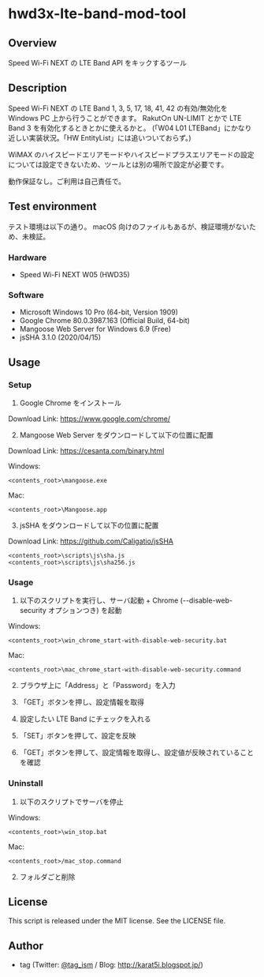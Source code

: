 ﻿# hwd3x-lte-band-mod-tool

## Overview

Speed Wi-Fi NEXT の LTE Band API をキックするツール

## Description

Speed Wi-Fi NEXT の LTE Band 1, 3, 5, 17, 18, 41, 42 の有効/無効化を Windows PC 上から行うことができます。
Rakut○n UN-LIMIT とかで LTE Band 3 を有効化するときとかに使えるかと。 (「W04 L01 LTEBand」にかなり近しい実装状況。「HW EntityList」には追いついておらず。)


WiMAX のハイスピードエリアモードやハイスピードプラスエリアモードの設定については設定できないため、ツールとは別の場所で設定が必要です。

動作保証なし。ご利用は自己責任で。


## Test environment

テスト環境は以下の通り。
macOS 向けのファイルもあるが、検証環境がないため、未検証。

### Hardware

* Speed Wi-Fi NEXT W05 (HWD35)

### Software

* Microsoft Windows 10 Pro (64-bit, Version 1909)
* Google Chrome 80.0.3987.163 (Official Build, 64-bit)
* Mangoose Web Server for Windows 6.9 (Free)
* jsSHA 3.1.0 (2020/04/15)


## Usage

### Setup

1. Google Chrome をインストール

Download Link: https://www.google.com/chrome/

2. Mangoose Web Server をダウンロードして以下の位置に配置

Download Link: https://cesanta.com/binary.html

Windows:
```
<contents_root>\mangoose.exe
```

Mac:
```
<contents_root>\Mangoose.app
```


3. jsSHA をダウンロードして以下の位置に配置

Download Link: https://github.com/Caligatio/jsSHA

```
<contents_root>\scripts\js\sha.js
<contents_root>\scripts\js\sha256.js
```


### Usage

1. 以下のスクリプトを実行し、サーバ起動 + Chrome (--disable-web-security オプションつき) を起動

Windows:
```
<contents_root>\win_chrome_start-with-disable-web-security.bat
```

Mac:
```
<contents_root>\mac_chrome_start-with-disable-web-security.command
```

2. ブラウザ上に「Address」と「Password」を入力

3. 「GET」ボタンを押し、設定情報を取得

4. 設定したい LTE Band にチェックを入れる

5. 「SET」ボタンを押して、設定を反映

6. 「GET」ボタンを押して、設定情報を取得し、設定値が反映されていることを確認

### Uninstall

1. 以下のスクリプトでサーバを停止

Windows:
```
<contents_root>\win_stop.bat
```

Mac:
```
<contents_root>/mac_stop.command
```

2. フォルダごと削除


## License
This script is released under the MIT license. See the LICENSE file.


## Author
* tag (Twitter: [@tag_ism](https://twitter.com/tag_ism "tag (@tag_ism) | Twitter") / Blog: http://karat5i.blogspot.jp/)
